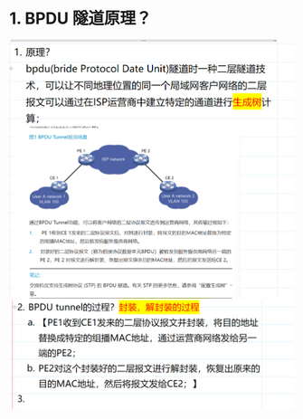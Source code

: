 # 1. BPDU 隧道原理？

![alt text](images/面试题---BPDU隧道/image.png)
![alt text](images/面试题---BPDU隧道/image-1.png)

